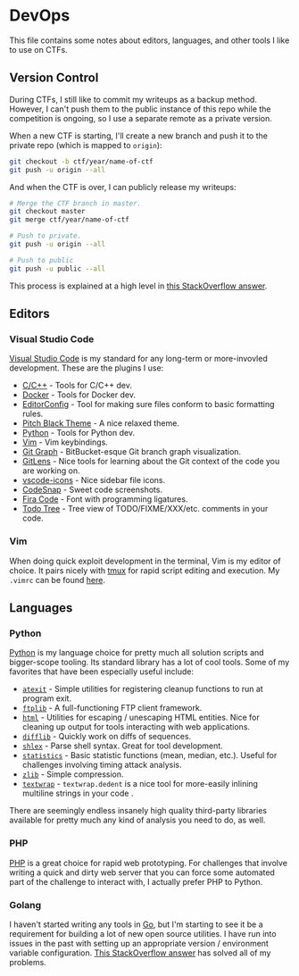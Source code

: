 # DevOps

This file contains some notes about editors, languages, and other tools I like to use on CTFs.

## Version Control

During CTFs, I still like to commit my writeups as a backup method. However, I can't push them to the public instance of this repo while the competition is ongoing, so I use a separate remote as a private version.

When a new CTF is starting, I'll create a new branch and push it to the private repo (which is mapped to `origin`):

```sh
git checkout -b ctf/year/name-of-ctf
git push -u origin --all
```

And when the CTF is over, I can publicly release my writeups:

```sh
# Merge the CTF branch in master.
git checkout master
git merge ctf/year/name-of-ctf

# Push to private.
git push -u origin --all

# Push to public
git push -u public --all
```

This process is explained at a high level in [this StackOverflow answer](https://stackoverflow.com/a/14243407).

## Editors

### Visual Studio Code

[Visual Studio Code](https://code.visualstudio.com/) is my standard for any long-term or more-invovled development. These are the plugins I use:

* [C/C++](https://github.com/microsoft/vscode-cpptools) - Tools for C/C++ dev.
* [Docker](https://marketplace.visualstudio.com/items?itemName=ms-azuretools.vscode-docker) - Tools for Docker dev.
* [EditorConfig](https://github.com/editorconfig/editorconfig-vscode) - Tool for making sure files conform to basic formatting rules.
* [Pitch Black Theme](https://vscodethemes.com/e/viktorqvarfordt.vscode-pitch-black-theme) - A nice relaxed theme.
* [Python](https://github.com/Microsoft/vscode-python) - Tools for Python dev.
* [Vim](https://github.com/VSCodeVim/Vim) - Vim keybindings.
* [Git Graph](https://github.com/mhutchie/vscode-git-graph) - BitBucket-esque Git branch graph visualization.
* [GitLens](https://github.com/eamodio/vscode-gitlens) - Nice tools for learning about the Git context of the code you are working on.
* [vscode-icons](https://github.com/vscode-icons/vscode-icons) - Nice sidebar file icons.
* [CodeSnap](https://github.com/kufii/CodeSnap) - Sweet code screenshots.
* [Fira Code](https://github.com/tonsky/FiraCode) - Font with programming ligatures.
* [Todo Tree](https://github.com/Gruntfuggly/todo-tree) - Tree view of TODO/FIXME/XXX/etc. comments in your code.

### Vim

When doing quick exploit development in the terminal, Vim is my editor of choice. It pairs nicely with [tmux](https://github.com/tmux/tmux) for rapid script editing and execution. My `.vimrc` can be found [here](https://github.com/welchbj/dotfiles/blob/master/.vimrc).

## Languages

### Python

[Python](https://docs.python.org/3/library/) is my language choice for pretty much all solution scripts and bigger-scope tooling. Its standard library has a lot of cool tools. Some of my favorites that have been especially useful include:

* [`atexit`](https://docs.python.org/3/library/atexit.html) - Simple utilities for registering cleanup functions to run at program exit.
* [`ftplib`](https://docs.python.org/3/library/ftplib.html) - A full-functioning FTP client framework.
* [`html`](https://docs.python.org/3/library/html.html) - Utilities for escaping / unescaping HTML entities. Nice for cleaning up output for tools interacting with web applications.
* [`difflib`](https://docs.python.org/3/library/difflib.html) - Quickly work on diffs of sequences.
* [`shlex`](https://docs.python.org/3/library/shlex.html) - Parse shell syntax. Great for tool development.
* [`statistics`](https://docs.python.org/3/library/statistics.html) - Basic statistic functions (mean, median, etc.). Useful for challenges involving timing attack analysis.
* [`zlib`](https://docs.python.org/3/library/zlib.html) - Simple compression.
* [`textwrap`](https://docs.python.org/3/library/textwrap.html) - `textwrap.dedent` is a nice tool for more-easily inlining multiline strings in your code .

There are seemingly endless insanely high quality third-party libraries available for pretty much any kind of analysis you need to do, as well.

### PHP

[PHP](https://www.php.net/) is a great choice for rapid web prototyping. For challenges that involve writing a quick and dirty web server that you can force some automated part of the challenge to interact with, I actually prefer PHP to Python.

### Golang

I haven't started writing any tools in [Go](https://golang.org/), but I'm starting to see it be a requirement for building a lot of new open source utilities. I have run into issues in the past with setting up an appropriate version / environment variable configuration. [This StackOverflow answer](https://stackoverflow.com/a/41323785) has solved all of my problems.
